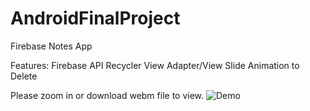 # AndroidFinalProject
Firebase Notes App

Features:
Firebase API
Recycler View
Adapter/View
Slide Animation to Delete


Please zoom in or download webm file to view.
![Demo](demo.gif)
